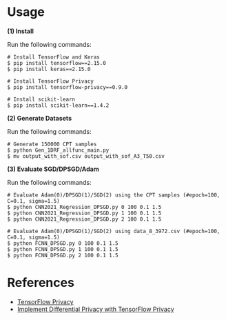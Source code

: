 # Usage
**(1) Install**

Run the following commands:
```
# Install TensorFlow and Keras
$ pip install tensorflow==2.15.0
$ pip install keras==2.15.0

# Install TensorFlow Privacy
$ pip install tensorflow-privacy==0.9.0

# Install scikit-learn
$ pip install scikit-learn==1.4.2
```

**(2) Generate Datasets**

Run the following commands:
```
# Generate 150000 CPT samples
$ python Gen_1DRF_allfunc_main.py
$ mv output_with_sof.csv output_with_sof_A3_T50.csv
```

**(3) Evaluate SGD/DPSGD/Adam**

Run the following commands:
```
# Evaluate Adam(0)/DPSGD(1)/SGD(2) using the CPT samples (#epoch=100, C=0.1, sigma=1.5)
$ python CNN2021_Regression_DPSGD.py 0 100 0.1 1.5
$ python CNN2021_Regression_DPSGD.py 1 100 0.1 1.5
$ python CNN2021_Regression_DPSGD.py 2 100 0.1 1.5

# Evaluate Adam(0)/DPSGD(1)/SGD(2) using data_8_3972.csv (#epoch=100, C=0.1, sigma=1.5)
$ python FCNN_DPSGD.py 0 100 0.1 1.5
$ python FCNN_DPSGD.py 1 100 0.1 1.5
$ python FCNN_DPSGD.py 2 100 0.1 1.5
```

# References
- [TensorFlow Privacy](https://github.com/tensorflow/privacy)
- [Implement Differential Privacy with TensorFlow Privacy](https://www.tensorflow.org/responsible_ai/privacy/tutorials/classification_privacy)
